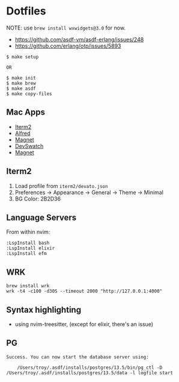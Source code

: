 # Dotfiles

NOTE: use `brew install wxwidgets@3.0` for now.
- https://github.com/asdf-vm/asdf-erlang/issues/248
- https://github.com/erlang/otp/issues/5893


```
$ make setup

OR

$ make init
$ make brew
$ make asdf
$ make copy-files
```

## Mac Apps

- [Iterm2](https://iterm2.com/)
- [Alfred](https://www.alfredapp.com/)
- [Magnet](https://apps.apple.com/ca/app/magnet/id441258766?mt=12)
- [DevSwatch](https://apps.apple.com/ca/app/devswatch/id1477857867?mt=12)
- [Magnet](https://apps.apple.com/ca/app/magnet/id441258766?mt=12)

## Iterm2

1. Load profile from `iterm2/devato.json`
2. Preferences -> Appearance -> General -> Theme -> Minimal
3. BG Color: 2B2D36

## Language Servers

From within nvim:
```
:LspInstall bash
:LspInstall elixir
:LspInstall efm
```

## WRK

```
brew install wrk
wrk -t4 -c100 -d30S --timeout 2000 "http://127.0.0.1:4000"
```

## Syntax highlighting
- using nvim-treesitter, (except for elixir, there's an issue)

## PG

```
Success. You can now start the database server using:

    /Users/troy/.asdf/installs/postgres/13.5/bin/pg_ctl -D /Users/troy/.asdf/installs/postgres/13.5/data -l logfile start
```
